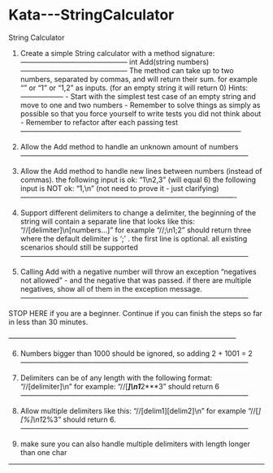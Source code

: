 # Kata---StringCalculator

String Calculator

1. Create a simple String calculator with a method signature:
———————————————
        int Add(string numbers)
        ———————————————
        The method can take up to two numbers, separated by commas, and will return their sum. 
        for example “” or “1” or “1,2” as inputs.
        (for an empty string it will return 0) 
        Hints:
        ——————
         - Start with the simplest test case of an empty string and move to one and two numbers
         - Remember to solve things as simply as possible so that you force yourself to write tests you did not think about
         - Remember to refactor after each passing test
———————————————————————————————


2. Allow the Add method to handle an unknown amount of numbers
————————————————————————————————


3. Allow the Add method to handle new lines between numbers (instead of commas).
        the following input is ok: “1\n2,3” (will equal 6)
        the following input is NOT ok: “1,\n” (not need to prove it - just clarifying)
——————————————————————————————-


4. Support different delimiters
        to change a delimiter, the beginning of the string will contain a separate line that looks like this: “//[delimiter]\n[numbers…]” for example “//;\n1;2” should return three where the default delimiter is ‘;’ .
        the first line is optional. all existing scenarios should still be supported
————————————————————————————————


5. Calling Add with a negative number will throw an exception “negatives not allowed” - and the negative that was passed. 
        if there are multiple negatives, show all of them in the exception message.
————————————————————————————————

STOP HERE if you are a beginner. Continue if you can finish the steps so far in less than 30 minutes.

————————————————————————————————


6. Numbers bigger than 1000 should be ignored, so adding 2 + 1001 = 2
————————————————————————————————


7. Delimiters can be of any length with the following format: “//[delimiter]\n” for example: “//[***]\n1***2***3” should return 6
————————————————————————————————


8. Allow multiple delimiters like this: “//[delim1][delim2]\n” for example “//[*][%]\n1*2%3” should return 6.
————————————————————————————————


9. make sure you can also handle multiple delimiters with length longer than one char
________________________________
